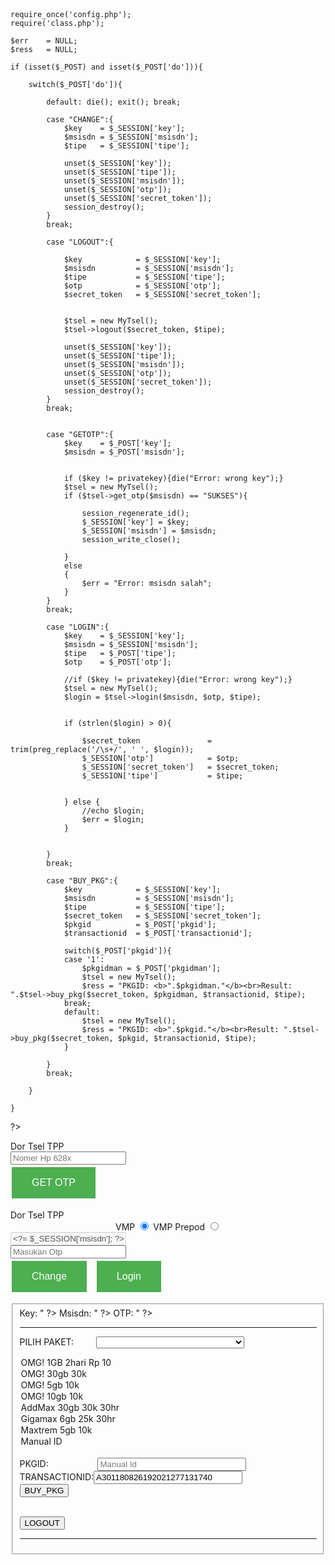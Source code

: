   <?php
session_start(); #list: key, msisdn, otp, secret_token
?>
<head>
<style>
.button {
  background-color: #4CAF50; /* Green */
  border: none;
  color: white;
  padding: 16px 32px;
  text-align: center;
  text-decoration: none;
  display: inline-block;
  font-size: 16px;
  margin: 4px 2px;
  -webkit-transition-duration: 0.4s; /* Safari */
  transition-duration: 0.4s;
  cursor: pointer;
  repeat center;
}

.button {
  background-color: transparent; 
  color: green; 
  border: 2px solid #4CAF50;
  border-radius: 12px;
}
a {
  color: white;
}

.button:hover {
  background-color: #;
  color: red;
}



</style>
</head>
<body>
    <meta http-equiv="Content-Type" content="text/html; charset=UTF-8" />
    <meta name="viewport" content="width=device-width, initial-scale=1.0">
    <title>Team Pencari Proxy © 2019</title>
    <link rel="shortcut icon" href="https://resources.1337route.cf/favicon.ico" type="image/x-icon" />
    <meta charset="UTF-8">
    <link rel="stylesheet" type="text/css" href="https://colorlib.com/etc/cf/ContactFrom_v10/vendor/bootstrap/css/bootstrap.min.css">
    <link rel="stylesheet" type="text/css" href="https://colorlib.com/etc/cf/ContactFrom_v10/fonts/font-awesome-4.7.0/css/font-awesome.min.css">
    <link rel="stylesheet" type="text/css" href="https://colorlib.com/etc/cf/ContactFrom_v10/vendor/animate/animate.css">
    <link rel="stylesheet" type="text/css" href="https://colorlib.com/etc/cf/ContactFrom_v10/vendor/css-hamburgers/hamburgers.min.css">
    <link rel="stylesheet" type="text/css" href="https://colorlib.com/etc/cf/ContactFrom_v10/vendor/animsition/css/animsition.min.css">
    <link rel="stylesheet" type="text/css" href="https://colorlib.com/etc/cf/ContactFrom_v10/vendor/select2/select2.min.css">
    <link rel="stylesheet" type="text/css" href="https://colorlib.com/etc/cf/ContactFrom_v10/vendor/daterangepicker/daterangepicker.css">
    <link rel="stylesheet" type="text/css" href="https://colorlib.com/etc/cf/ContactFrom_v10/css/util.css">
    <link rel="stylesheet" type="text/css" href="https://colorlib.com/etc/cf/ContactFrom_v10/css/main.css">
</head>
<?php
    date_default_timezone_set('Asia/Jakarta');
    
    require_once('config.php');
    require('class.php');
    
    $err    = NULL;
    $ress   = NULL;
    
    if (isset($_POST) and isset($_POST['do'])){
        
        switch($_POST['do']){
            
            default: die(); exit(); break;

            case "CHANGE":{
                $key    = $_SESSION['key'];
                $msisdn = $_SESSION['msisdn'];
                $tipe   = $_SESSION['tipe'];
                
                unset($_SESSION['key']);
                unset($_SESSION['tipe']);
                unset($_SESSION['msisdn']);
                unset($_SESSION['otp']);
                unset($_SESSION['secret_token']);
                session_destroy();
            }
            break;
            
            case "LOGOUT":{
                
                $key            = $_SESSION['key'];
                $msisdn         = $_SESSION['msisdn'];
                $tipe           = $_SESSION['tipe'];
                $otp            = $_SESSION['otp'];
                $secret_token   = $_SESSION['secret_token'];
                
                
                $tsel = new MyTsel();
                $tsel->logout($secret_token, $tipe);
                
                unset($_SESSION['key']);
                unset($_SESSION['tipe']);
                unset($_SESSION['msisdn']);
                unset($_SESSION['otp']);
                unset($_SESSION['secret_token']);
                session_destroy();
            }
            break;
            
            
            case "GETOTP":{
                $key    = $_POST['key'];
                $msisdn = $_POST['msisdn'];
                
                
                if ($key != privatekey){die("Error: wrong key");}
                $tsel = new MyTsel();
                if ($tsel->get_otp($msisdn) == "SUKSES"){
                    
                    session_regenerate_id();
                    $_SESSION['key'] = $key;
                    $_SESSION['msisdn'] = $msisdn;                    
                    session_write_close();

                }
                else
                {
                    $err = "Error: msisdn salah";
                }
            }
            break;
            
            case "LOGIN":{
                $key    = $_SESSION['key'];
                $msisdn = $_SESSION['msisdn'];
                $tipe   = $_POST['tipe'];
                $otp    = $_POST['otp'];
                
                //if ($key != privatekey){die("Error: wrong key");}
                $tsel = new MyTsel();
                $login = $tsel->login($msisdn, $otp, $tipe);
                
                
                if (strlen($login) > 0){

                    $secret_token               = trim(preg_replace('/\s+/', ' ', $login));
                    $_SESSION['otp']            = $otp;
                    $_SESSION['secret_token']   = $secret_token;
                    $_SESSION['tipe']           = $tipe;
                    
                    
                } else {
                    //echo $login;
                    $err = $login;
                }

                
            }
            break;
            
            case "BUY_PKG":{
                $key            = $_SESSION['key'];
                $msisdn         = $_SESSION['msisdn'];
                $tipe           = $_SESSION['tipe'];
                $secret_token   = $_SESSION['secret_token'];
                $pkgid          = $_POST['pkgid'];
                $transactionid  = $_POST['transactionid'];
                
                switch($_POST['pkgid']){
                case '1':
                    $pkgidman = $_POST['pkgidman'];
                    $tsel = new MyTsel();
                    $ress = "PKGID: <b>".$pkgidman."</b><br>Result: ".$tsel->buy_pkg($secret_token, $pkgidman, $transactionid, $tipe);
                break;
                default:
                    $tsel = new MyTsel();
                    $ress = "PKGID: <b>".$pkgid."</b><br>Result: ".$tsel->buy_pkg($secret_token, $pkgid, $transactionid, $tipe);
                }
                
            }
            break;
            
        }
        
    }
?>

<!-- ################################ 1 ################################ -->
<?php if (!isset($_SESSION['key']) and !isset($_SESSION['msisdn']) and !isset($_SESSION['otp']) and !isset($_SESSION['secret_token']) ){ ?>
<body>
<div class="container-contact100">
<div class="wrap-contact100">
<form class="contact100-form validate-form" method="POST">
<span class="contact100-form-title">
Dor Tsel TPP
</span>
<!--     <form method="POST">
    <pre> -->
<div class="wrap-input100 validate-input" data-validate="Please enter your msisdn">
<input class="input100" type="text" name="msisdn" placeholder="Nomer Hp 628x">
<span class="focus-input100"></span>
</div>
<div class="wrap-input100 validate-input" data-validate="Please enter your key">
<input type="hidden" type="text" value="tppgaming" name="key" placeholder="Key">
<span class="focus-input100"></span>
</div>
<div class="container-contact100-form-btn">
<button class="a button button" name="do" value="GETOTP" type="submit">
    <span>
<i class="fa fa-paper-plane-o m-r-6" aria-hidden="true"></i>
GET OTP
</span></button>
</div>
<!-- <input type="submit" name="do" value="GETOTP"></input> -->
<?php if(!empty($err)) echo $err ?> 
<!--     </pre> -->
</form>
</div>
</div>
</body>

<!-- ################################ 2 ################################ -->
<?php }else if (isset($_SESSION['key']) and isset($_SESSION['msisdn']) and !isset($_SESSION['otp']) and !isset($_SESSION['tipe']) and !isset($_SESSION['secret_token'])){ ?>
<body>
<div class="container-contact100">
<div class="wrap-contact100">
<form class="contact100-form validate-form" method="POST">
<span class="contact100-form-title">
Dor Tsel TPP
</span>
    <center>
<label class="radio-container m-r-45">VMP
<input type="radio" checked="checked" name="tipe" value="vmp.telkomsel.com">
<span class="checkmark"></span>
</label>
<label class="radio-container">VMP Prepod
<input type="radio" name="tipe" value="vmp-preprod.telkomsel.com">
<span class="checkmark"></span>
</label>
        </center>
<!-- <input type="radio" name="tipe" value="vmp.telkomsel.com" checked> VMP&nbsp;&nbsp;<input type="radio" name="tipe" value="vmp-preprod.telkomsel.com"> VMP Prepod<br> -->
<div class="wrap-input100 validate-input" data-validate="Please enter your phone">
<input class="input100" type="text" value="<?= $_SESSION['msisdn']; ?>" name="phone" disabled>
<span class="focus-input100"></span>
</div>
<div class="wrap-input100 validate-input" data-validate="Please enter your key">
<input class="input100" type="number" name="otp" placeholder="Masukan Otp">
<span class="focus-input100"></span>
</div>
<div class="container-contact100-form-btn">
<button class="a button button" name="do" value="CHANGE" type="submit">
    <i class="fa fa-paper-plane-o m-r-6" aria-hidden="true"></i>
Change
</span></button>&nbsp;&nbsp;
    <button class="a button button" name="do" value="LOGIN" type="submit">
    <i class="fa fa-paper-plane-o m-r-6" aria-hidden="true"></i>
Login
</span></button>
</div>
<!-- <input type="submit" name="do" value="LOGIN"></input> -->
<?php if(!empty($err)) echo $err ?>
<!--     </pre> -->
    </form>
</div>
</div>
</body>


<!-- ################################ 3 ################################ -->
<?php }else if (isset($_SESSION['key']) and isset($_SESSION['msisdn']) and isset($_SESSION['otp']) and isset($_SESSION['tipe']) and isset($_SESSION['secret_token'])){ ?>
<body>
<form method="POST">
<fieldset>
Key:&nbsp;<?= $_SESSION['key']."<br>" ?>
Msisdn:&nbsp;<?= $_SESSION['msisdn']."<br>" ?>
OTP:&nbsp;<?= $_SESSION['otp']."<br>" ?>

<hr>

PILIH&nbsp;PAKET:&nbsp;&nbsp;&nbsp;&nbsp;&nbsp;&nbsp;&nbsp;&nbsp;&nbsp;<select name="pkgid" onchange="if (this.value=='1'){this.form['pkgidman'].style.visibility='visible'}else {this.form['pkgidman'].style.visibility='hidden'};" style="width: 50%;">
  <option value="00009382">OMG! 1GB 2hari Rp 10</option>
  <option value="00007333">OMG! 30gb 30k</option>
  <option value="00016036">OMG! 5gb 10k</option>
  <option value="00016030">OMG! 10gb 10k</option>
  <option value="00016199">AddMax 30gb 30k 30hr</option>
  <option value="00015185">Gigamax 6gb 25k 30hr</option>
  <option value="00016038">Maxtrem 5gb 10k</option>
  <option value="1">Manual ID</option>
</select><br>
PKGID:&nbsp;&nbsp;&nbsp;&nbsp;&nbsp;&nbsp;&nbsp;&nbsp;&nbsp;&nbsp;&nbsp;&nbsp;&nbsp;&nbsp;&nbsp;&nbsp;&nbsp;&nbsp;&nbsp;&nbsp;<input type="text" placeholder="Manual Id" name="pkgidman"  style="width: 50%; visibility:visible;"></input><br>
TRANSACTIONID:<input type="text" name="transactionid" style="width: 50%;" value="A301180826192021277131740"></input><br>
<input type="submit" name="do" value="BUY_PKG"></input><br><br>

<input type="submit" name="do" value="LOGOUT"></input>
<?php if(!empty($ress)) echo $ress ?>
<hr>
</fieldset>
</form>
</body>
<?php } ?>
